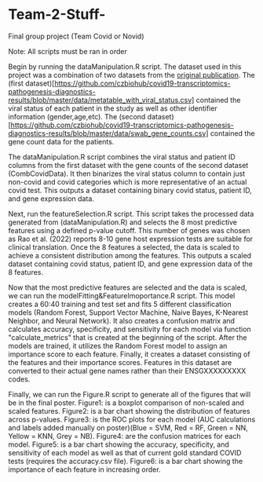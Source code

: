# Team-2-Stuff-
Final group project (Team Covid or Novid) 

Note: All scripts must be ran in order

Begin by running the dataManipulation.R script. The dataset used in this project was a combination of two datasets from the [original publication](https://www.nature.com/articles/s41467-020-19587-y). The (first dataset)[https://github.com/czbiohub/covid19-transcriptomics-pathogenesis-diagnostics-results/blob/master/data/metatable_with_viral_status.csv] contained the viral status of each patient in the study as well as other identifier information (gender,age,etc). The (second dataset)[https://github.com/czbiohub/covid19-transcriptomics-pathogenesis-diagnostics-results/blob/master/data/swab_gene_counts.csv] contained the gene count data for the patients. 

The dataManipulation.R script combines the viral status and patient ID columns from the first dataset with the gene counts of the second dataset (CombCovidData). It then binarizes the viral status column to contain just non-covid and covid categories which is more representative of an actual covid test. This outputs a dataset containing binary covid status, patient ID, and gene expression data. 

Next,  run the featureSelection.R script. This script takes the processed data generated from (dataManipulation.R) and selects the 8 most predictive features using a defined p-value cutoff. This number of genes was chosen as Rao et al. (2022) reports 8-10 gene host expression tests are suitable for clinical translation. Once the 8 features a selected, the data is scaled to achieve a consistent distribution among the features. This outputs a scaled dataset containing covid status, patient ID, and gene expression data of the 8 features.

Now that the most predictive features are selected and the data is scaled, we can run the modelFitting&FeatureImoportance.R script. This model creates a 60:40 training and test set and fits 5 different classification models (Random Forest, Support Vector Machine, Naive Bayes, K-Nearest Neighbor, and Neural Network). It also creates a confusion matrix and calculates accuracy, specificity, and sensitivity for each model via function "calculate_metrics" that is created at the beginning of the script. After the models are trained, it utilizes the Random Forest model to assign an importance score to each feature. Finally, it creates a dataset consisting of the features and their importance scores. Features in this dataset are converted to their actual gene names rather than their ENSGXXXXXXXXX codes.


Finally, we can run the Figure.R script to generate all of the figures that will be in the final poster. Figure1: is a boxplot comparison of non-scaled and scaled features. Figure2: is a bar chart showing the distribution of features across p-values. Figure3: is the ROC plots for each model (AUC calculations and labels added manually on poster)(Blue = SVM, Red = RF, Green = NN, Yellow = KNN, Grey = NB). Figure4: are the confusion matrices for each model. Figure5: is a bar chart showing the accuracy, specificity, and sensitivity of each model as well as that of current gold standard COVID tests (requires the accuracy.csv file). Figure6: is a bar chart showing the importance of each feature in increasing order. 

